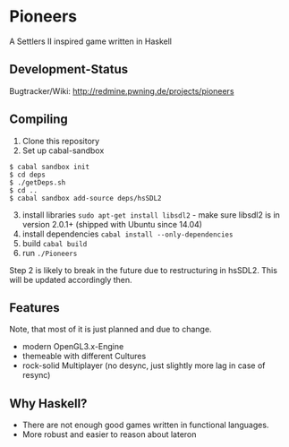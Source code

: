 # Pioneers

A Settlers II inspired game written in Haskell

## Development-Status

Bugtracker/Wiki: http://redmine.pwning.de/projects/pioneers

## Compiling

1. Clone this repository
2. Set up cabal-sandbox
```
$ cabal sandbox init
$ cd deps
$ ./getDeps.sh
$ cd ..
$ cabal sandbox add-source deps/hsSDL2
```
3. install libraries `sudo apt-get install libsdl2` - make sure libsdl2 is in version 2.0.1+ (shipped with Ubuntu since 14.04)
4. install dependencies `cabal install --only-dependencies`
5. build `cabal build`
6. run `./Pioneers`

Step 2 is likely to break in the future due to restructuring in hsSDL2. This will be updated accordingly then.

## Features

Note, that most of it is just planned and due to change.

- modern OpenGL3.x-Engine
- themeable with different Cultures
- rock-solid Multiplayer (no desync, just slightly more lag in case of resync)

## Why Haskell?

- There are not enough good games written in functional languages.
- More robust and easier to reason about lateron

